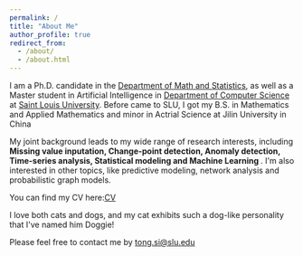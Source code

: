 ```yaml
---
permalink: /
title: "About Me"
author_profile: true
redirect_from: 
  - /about/
  - /about.html
---
```


I am a Ph.D. candidate in the [Department of Math and Statistics](https://mathstat.slu.edu/), as well as a Master student in Artificial Intelligence in [Department of Computer Science](https://www.slu.edu/science-and-engineering/academics/computer-science/index.php)  at [Saint Louis University](https://www.slu.edu/). Before came to SLU, I got my B.S. in Mathematics and Applied Mathematics and minor in Actrial Science at Jilin University in China

My joint background leads to my wide range of research interests, including <b>Missing value inputation, Change-point detection, Anomaly detection, Time-series analysis, Statistical modeling and Machine Learning </b>. I'm also interested in other topics, like predictive modeling, network analysis and probabilistic graph models.

You can find my CV here:[CV](https://github.com/Tongsi98/Tongsi98.github.io/files/tongCV.pdf)
 
I love both cats and dogs, and my cat exhibits such a dog-like personality that I've named him Doggie!

Please feel free to contact me by <a href="mailto:tong.si@slu.edu">tong.si@slu.edu</a>


